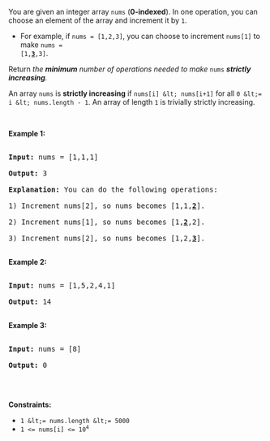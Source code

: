 You are given an integer array `` nums `` (__0-indexed__). In one operation, you can choose an element of the array and increment it by `` 1 ``.

*   For example, if `` nums = [1,2,3] ``, you can choose to increment `` nums[1] `` to make <code>nums = [1,<u><b>3</b></u>,3]</code>.

Return _the __minimum__ number of operations needed to make_ `` nums `` ___strictly__ __increasing__._

An array `` nums `` is __strictly increasing__ if `` nums[i] &lt; nums[i+1] `` for all `` 0 &lt;= i &lt; nums.length - 1 ``. An array of length `` 1 `` is trivially strictly increasing.

&nbsp;

__Example 1:__

<pre>
<strong>Input:</strong> nums = [1,1,1]
<strong>Output:</strong> 3
<strong>Explanation:</strong> You can do the following operations:
1) Increment nums[2], so nums becomes [1,1,<u><strong>2</strong></u>].
2) Increment nums[1], so nums becomes [1,<u><strong>2</strong></u>,2].
3) Increment nums[2], so nums becomes [1,2,<u><strong>3</strong></u>].
</pre>

__Example 2:__

<pre>
<strong>Input:</strong> nums = [1,5,2,4,1]
<strong>Output:</strong> 14
</pre>

__Example 3:__

<pre>
<strong>Input:</strong> nums = [8]
<strong>Output:</strong> 0
</pre>

&nbsp;

__Constraints:__

*   `` 1 &lt;= nums.length &lt;= 5000 ``
*   <code>1 &lt;= nums[i] &lt;= 10<sup>4</sup></code>